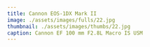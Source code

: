 ```yaml
---
title: Cannon EOS-1DX Mark II
image: ./assets/images/fulls/22.jpg
thumbnail: ./assets/images/thumbs/22.jpg
caption: Cannon EF 100 mm F2.8L Macro IS USM
---
```

